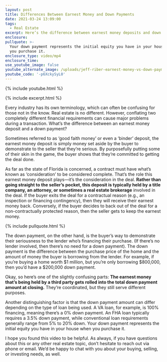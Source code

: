 ```yaml
---
layout: post
title: Differences Between Earnest Money and Down Payments
date: 2021-03-24 13:09:00
tags:
  - Real Estate
excerpt: Here’s the difference between earnest money deposits and down payments.
enclosure:
pullquote: >-
  Your down payment represents the initial equity you have in your house when
  you purchase it.
enclosure_type: video/mp4
enclosure_time:
use_youtube_image: false
youtube_alternate_image: /uploads/jeff-riber-earnest-money-vs-down-payment-yt1.jpg
youtube_code: '-p6XckySyL0'
---
```

{% include youtube.html %}

{% include excerpt.html %}

Every industry has its own terminology, which can often be confusing for those not in the know. Real estate is no different. However, conflating two completely different financial requirements can cause major problems during a transaction. What’s the difference between an earnest money deposit and a down payment?&nbsp;

Sometimes referred to as ‘good faith money’ or even a ‘binder’ deposit, the earnest money deposit is simply money set aside by the buyer to demonstrate to the seller that they’re serious. By purposefully putting some of their skin in the game, the buyer shows that they’re committed to getting the deal done.&nbsp;

As far as the state of Florida is concerned, a contract must have what’s known as ‘consideration’ to be considered complete. That’s the role this earnest money deposit plays—it’s the consideration in the deal. **Rather than going straight to the seller’s pocket, this deposit is typically held by a title company, an attorney, or sometimes a real estate brokerage** involved in the deal. If the buyer exits the deal for a contractual reason (e.g., an inspection or financing contingency), then they will receive their earnest money back. Conversely, if the buyer decides to back out of the deal for a non-contractually protected reason, then the seller gets to keep the earnest money.&nbsp;

{% include pullquote.html %}

The down payment, on the other hand, is the buyer’s way to demonstrate their seriousness to the lender who’s financing their purchase. (If there’s no lender involved, then there’s no need for a down payment). The down payment is the difference between the purchase price of the home and the amount of money the buyer is borrowing from the lender. For example, if you’re buying a home worth $1 million, but you’re only borrowing $800,000, then you’d have a $200,000 down payment.&nbsp;

Okay, so here’s one of the slightly confusing parts: **The earnest money that’s being held by a third party gets rolled into the total down payment amount at closing.** They’re coordinated, but they still serve different purposes.&nbsp;

Another distinguishing factor is that the down payment amount can differ depending on the type of loan being used. A VA loan, for example, is 100% financing, meaning there’s a 0% down payment. An FHA loan typically requires a 3.5% down payment, while conventional loan requirements generally range from 5% to 20% down. Your down payment represents the initial equity you have in your house when you purchase it.&nbsp;

I hope you found this video to be helpful. As always, if you have questions about this or any other real estate topic, don’t hesitate to reach out via phone or email. We’d be happy to chat with you about your buying, selling, or investing needs, as well.
